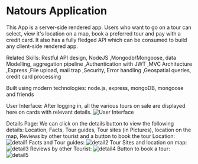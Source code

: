# Natours Application

This App is a server-side rendered app. Users who want to go on a tour can select, view it's location on a map, book a preferred tour and pay with a credit card.
It also has a fully fledged API which can be consumed to build any client-side rendered app.

Related Skills: Restful API design, NodeJS ,Mongodb/Mongoose, data Modelling, aggregation pipeline ,Authentication with JWT ,MVC Architecture ,Express ,File upload, mail trap ,Security, Error handling ,Geospatial queries, credit card processing

Built using modern technologies: node.js, express, mongoDB, mongoose and friends

User Interface: After logging in, all the various tours on sale are displayed here on cards with relevant details.
![User Interface](https://github.com/Stephen-Afari/natours/assets/62534292/e28e68b9-41a6-4868-a202-67ca6a8d946a)

Details Page: We can click on the details button to view the following details: Location, Facts, Tour guides, Tour sites (in Pictures), location on the map, Reviews by other tourist and a button to book the tour
Location:
![detail1](https://github.com/Stephen-Afari/natours/assets/62534292/c068ea61-9933-41e8-b010-ca2bb86bf1c7)
Facts and Tour guides:
![detail2](https://github.com/Stephen-Afari/natours/assets/62534292/ba203bb6-03f3-4a63-bb61-b8ff0d046c8f)
Tour Sites and location on map:
![detail3](https://github.com/Stephen-Afari/natours/assets/62534292/f725c8be-848e-4d97-8ae7-ef8f2e039567)
Reviews by other Tourist:
![detail4](https://github.com/Stephen-Afari/natours/assets/62534292/b1254839-031f-4d99-8b73-b81a212fd3b1)
Button to book a tour: 
![detail5](https://github.com/Stephen-Afari/natours/assets/62534292/853fb5fa-0d06-47b4-9a41-c87eed1e5f5f)
